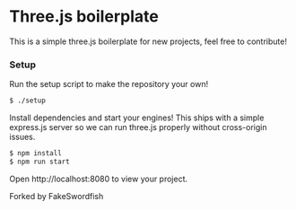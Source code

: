 # Three.js boilerplate
This is a simple three.js boilerplate for new projects, feel free to contribute!

### Setup
Run the setup script to make the repository your own!

```bash
$ ./setup
```

Install dependencies and start your engines! This ships with a simple express.js server so we can run three.js properly without cross-origin issues.

```bash
$ npm install
$ npm run start
```

Open http://localhost:8080 to view your project.

Forked by FakeSwordfish
